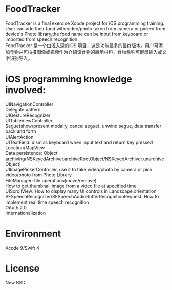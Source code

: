# FoodTracker
FoodTracker is a final exercise Xcode project for iOS programming training. User can add their food with video/photo taken from camera or picked from device's Photo library,the food name can be input from keyboard or imported from speech recognition.<br>
FoodTracker 是一个由浅入深的iOS 项目，这是功能最多的最终版本。用户可添加食物并可拍摄图像或视频作为介绍该食物的展示材料，食物名称可键盘输入或文字识别导入。
# iOS programming knowledge involved:
UINavigationController<br>
Delegate pattern<br>
UIGestureRecognizer<br>
UITableViewController<br>
Segue(show/present modally, cancel segue), unwind segue, data transfer back and forth <br>
UIAlertAction<br>
UITextField: dismiss keyboard when input text and return key pressed<br>
Location/MapView<br>
Data persistence: Object archiving(NSKeyedArchiver.archiveRootObject/NSKeyedArchiver.unarchiveObject)<br>
UIImagePickerController, use it to take video/photo by camera or pick video/photo from Photo Library<br>
FileManager: file operations(move/remove)<br>
How to get thumbnail image from a video file at specified time<br>
UIScrollView: How to display many UI controls in Landscape orientation<br>
SFSpeechRecognizer/SFSpeechAudioBufferRecognitionRequest: How to implement real time speech recognition<br>
OAuth 2.0<br>
Internationalization<br>
# Environment
Xcode 9/Swift 4
# License
New BSD
